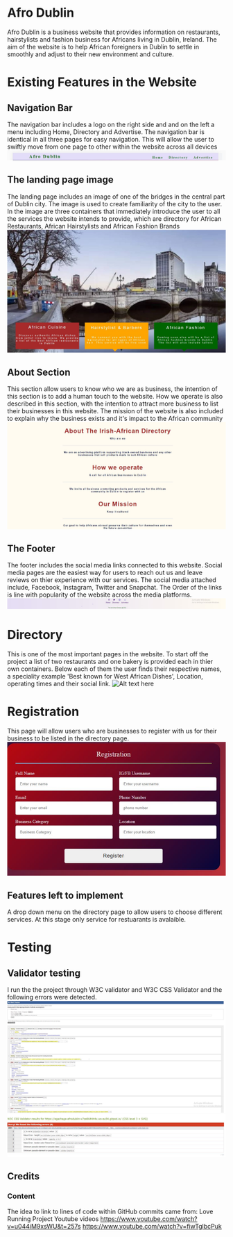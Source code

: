 # Afro Dublin
Afro Dublin is a business website that provides information on restaurants, hairstylists and fashion business for Africans living in Dublin, Ireland. The aim of the website is to help African foreigners in Dublin to settle in smoothly and adjust to their new environment and culture. 
# Existing Features in the Website
## Navigation Bar
The navigation bar includes a logo on the right side and and on the left a menu including Home, Directory and Advertise. The navigation bar is identical in all three pages for easy navigation.
This will allow the user to swiftly move from one page to other within the website across all devices 
![Navigation bar](assets/images/navigation-bar.JPG)
## The landing page image 
The landing page includes an image of one of the bridges in the central part of Dublin city. The image is used to create familiarity of the city to the user. 
In the image are three containers that immediately introduce the user to all the services the website intends to provide, which are directory for African Restaurants, African Hairstylists and African Fashion Brands
![Landing page](assets/images/landing-page.JPG)
## About Section 
This section allow users to know who we are as business, the intention of this section is to add a human touch to the website. 
How we operate is also described in this section, with the intention to attract more business to list their businesses in this website. 
The mission of the website is also included to explain why the business exists and it's impact to the African community
![About section](assets/images/about-section.JPG)
## The Footer 
The footer includes the social media links connected to this website. Social media pages are the easiest way for users to reach out us and leave reviews on thier experience with our services. 
The social media attached include, Facebook, Instagram, Twitter and Snapchat. The Order of the links is line with popularity of the website across the media platforms. 
![Footer](assets/images/footer.JPG)
# Directory 
This is one of the most important pages in the website. To start off the project a list of two restaurants and one bakery is provided each in thier own containers. 
Below each of them the user finds their respective names, a speciality example 'Best known for West African Dishes', Location, operating times and their social link. 
![Alt text here](docs/images/fileName.png)
# Registration 
This page will allow users who are businesses to register with us for their business to be listed in the directory page. 
![Registration](assets/images/advertise-page.JPG)
## Features left to implement
A drop down menu on the directory page to allow users to choose different services. At this stage only service for restuarants is avalaible. 
# Testing 
## Validator testing 
I run the the project through W3C validator and W3C CSS Validator and the following errors were detected. 
![HTML](assets/images/html-checker.JPG)
![CSS](assets/images/css-checker.JPG)
## Credits
### Content
The idea to link to lines of code within GitHub commits came from:
 Love Running Project 
 Youtube videos 
 https://www.youtube.com/watch?v=u044iM9xsWU&t=257s
 https://www.youtube.com/watch?v=fiwTglbcPuk

